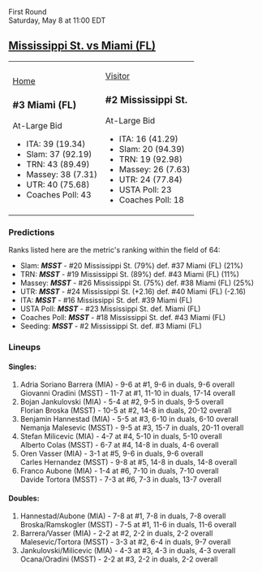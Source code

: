 First Round  
Saturday, May 8 at 11:00 EDT
## [Mississippi St. vs Miami (FL)](https://www.ncaa.com/game/5833375) 

<table><tr><td>  

[Home](https://www.ncaa.com/sites/default/files/images/logos/schools/m/miami-fl.70.png)  

### #3 Miami (FL)  

At-Large Bid  
- ITA: 39 (19.34)  
- Slam: 37 (92.19)  
- TRN: 43 (89.49)  
- Massey: 38 (7.31)  
- UTR: 40 (75.68)  
- Coaches Poll: 43  

</td><td>  

[Visitor](https://www.ncaa.com/sites/default/files/images/logos/schools/m/mississippi-st.70.png)  

### #2 Mississippi St.  

At-Large Bid  
- ITA: 16 (41.29)  
- Slam: 20 (94.39)  
- TRN: 19 (92.98)  
- Massey: 26 (7.63)  
- UTR: 24 (77.84)  
- USTA Poll: 23  
- Coaches Poll: 18  

</td></tr></table>  

### Predictions  

Ranks listed here are the metric's ranking within the field of 64:  
- Slam: ***MSST*** - #20 Mississippi St. (79%) def. #37 Miami (FL) (21%)  
- TRN: ***MSST*** - #19 Mississippi St. (89%) def. #43 Miami (FL) (11%)  
- Massey: ***MSST*** - #26 Mississippi St. (75%) def. #38 Miami (FL) (25%)  
- UTR: ***MSST*** - #24 Mississippi St. (+2.16) def. #40 Miami (FL) (-2.16)  
- ITA: ***MSST*** - #16 Mississippi St. def. #39 Miami (FL)  
- USTA Poll: ***MSST*** - #23 Mississippi St. def. Miami (FL)  
- Coaches Poll: ***MSST*** - #18 Mississippi St. def. #43 Miami (FL)  
- Seeding: ***MSST*** - #2 Mississippi St. def. #3 Miami (FL)  

### Lineups  

#### Singles:  
1. Adria Soriano Barrera (MIA) - 9-6 at #1, 9-6 in duals, 9-6 overall  
   Giovanni Oradini (MSST) - 11-7 at #1, 11-10 in duals, 17-14 overall
2. Bojan Jankulovski (MIA) - 5-4 at #2, 9-5 in duals, 9-5 overall  
   Florian Broska (MSST) - 10-5 at #2, 14-8 in duals, 20-12 overall
3. Benjamin Hannestad (MIA) - 5-5 at #3, 6-10 in duals, 6-10 overall  
   Nemanja Malesevic (MSST) - 9-5 at #3, 15-7 in duals, 20-11 overall
4. Stefan Milicevic (MIA) - 4-7 at #4, 5-10 in duals, 5-10 overall  
   Alberto Colas (MSST) - 6-7 at #4, 14-8 in duals, 4-6 overall
5. Oren Vasser (MIA) - 3-1 at #5, 9-6 in duals, 9-6 overall  
   Carles Hernandez (MSST) - 9-8 at #5, 14-8 in duals, 14-8 overall
6. Franco Aubone (MIA) - 1-4 at #6, 7-10 in duals, 7-10 overall  
   Davide Tortora (MSST) - 7-3 at #6, 7-3 in duals, 13-7 overall

#### Doubles:  
1. Hannestad/Aubone (MIA) - 7-8 at #1, 7-8 in duals, 7-8 overall  
   Broska/Ramskogler (MSST) - 7-5 at #1, 11-6 in duals, 11-6 overall
2. Barrera/Vasser (MIA) - 2-2 at #2, 2-2 in duals, 2-2 overall  
   Malesevic/Tortora (MSST) - 3-3 at #2, 6-4 in duals, 9-7 overall
3. Jankulovski/Milicevic (MIA) - 4-3 at #3, 4-3 in duals, 4-3 overall  
   Ocana/Oradini (MSST) - 2-2 at #3, 2-2 in duals, 2-2 overall